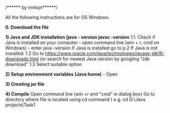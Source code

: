 /****** by mnkqn******/

All the following instructions are for OS Windows.

**0. Download the file**


**1) Java and JDK installation (java - version javac -version**
    1.1. Check if Java is installed on your computer
    - open command line (win + r, cmd on Windows)
    - enter java -version
    If Java is installed go to p.2
    If Java is not installed:
    1.2 Go to https://www.oracle.com/java/technologies/javase-jdk16-downloads.html (or search for newest Java version by googling "Jdk download"
    1.3 Select suitable option
    
    
**2) Setup environment variables (Java home)**
    - Open

**3) Creating jar file**

**4) Compile**
    Open command line (win +r and "cmd" in dialog box)
    Go to directory where file is located using cd command ( e.g. cd D:\Java projects\Task1
